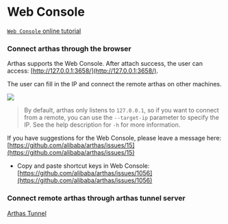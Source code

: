 Web Console
===

[`Web Console` online tutorial](https://arthas.aliyun.com/doc/arthas-tutorials.html?language=en&id=case-web-console)

### Connect arthas through the browser

Arthas supports the Web Console. After attach success, the user can access: [http://127.0.0.1:3658/](http://127.0.0.1:3658/).

The user can fill in the IP and connect the remote arthas on other machines.

![](_static/web-console-local.png)

> By default, arthas only listens to `127.0.0.1`, so if you want to connect from a remote, you can use the `--target-ip` parameter to specify the IP. See the help description for `-h` for more information.

If you have suggestions for the Web Console, please leave a message here: [https://github.com/alibaba/arthas/issues/15](https://github.com/alibaba/arthas/issues/15)

* Copy and paste shortcut keys in Web Console: [https://github.com/alibaba/arthas/issues/1056](https://github.com/alibaba/arthas/issues/1056)

### Connect remote arthas through arthas tunnel server

[Arthas Tunnel](tunnel.md)